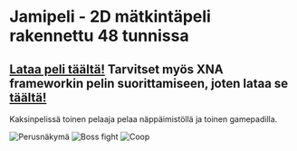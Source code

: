 Jamipeli - 2D mätkintäpeli rakennettu 48 tunnissa
========


[Lataa peli täältä!](https://dl.dropboxusercontent.com/u/22171160/PelilabraJamGame.zip "Lataa peli täältä!")
Tarvitset myös XNA frameworkin pelin suorittamiseen, joten lataa se [täältä!](http://www.microsoft.com/en-us/download/details.aspx?id=20914)
---
Kaksinpelissä toinen pelaaja pelaa näppäimistöllä ja toinen gamepadilla. 

![Perusnäkymä](https://dl.dropboxusercontent.com/u/22171160/screenshots/kuva1.png "Perusnäkymä")
![Boss fight](https://dl.dropboxusercontent.com/u/22171160/screenshots/kuva2.png "Boss fight")
![Coop](https://dl.dropboxusercontent.com/u/22171160/screenshots/kuva3.png "Coop")